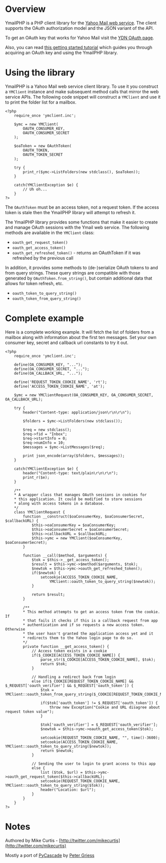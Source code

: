 # Overview

YmailPHP is a PHP client library for the [Yahoo Mail web service](http://developer.yahoo.com/mail/).
The client supports the OAuth authorization model and the JSON variant of the API. 

To get an OAuth key that works for Yahoo Mail visit the [YDN OAuth page](http://developer.yahoo.com/oauth/).

Also, you can read [this getting started tutorial]() which guides you through acquiring an 
OAuth key and using the YmailPHP library. 

# Using the library

YmailPHP is a Yahoo Mail web service client library. To use it you construct a `YMClient` 
instance and make subsequent method calls that mirror the web service APIs. The following
code snippet will construct a `YMClient` and use it to print the folder list for a mailbox.

    <?php
        require_once 'ymclient.inc';

        $ymc = new YMClient(
		    OAUTH_CONSUMER_KEY,
		    OAUTH_CONSUMER_SECRET
		);
		
		$oaToken = new OAuthToken(
			OAUTH_TOKEN,
			OAUTH_TOKEN_SECRET
		);
		
		try {
		    print_r($ymc->ListFolders(new stdclass(), $oaToken));
		} 

		catch(YMClientException $e) {
		    // Uh oh...
		}
    ?> 

The `OAuthToken` must be an access token, not a request token. If the access token is stale
then the YmailPHP library will attempt to refresh it. 

The YmailPHP library provides some functions that make it easier to create and 
manage OAuth sessions with the Ymail web service. The following methods are available 
in the `YMClient` class: 

* `oauth_get_request_token()`
* `oauth_get_access_token()`
* `oauth_get_refreshed_token()` - returns an OAuthToken if it was refreshed by the previous call

In addition, it provides some methods to (de-)serialize OAuth tokens to and
from query strings. These query strings are compatible with those generated by
`OAuthToken.from_string()`, but contain additional data that allows for token refresh, etc.

* `oauth_token_to_query_string()`
* `oauth_token_from_query_string()`

# Complete example

Here is a complete working example. It will fetch the list of folders from a mailbox along 
with information about the first ten messages. Set your own consumer key, secret and callback 
url constants to try it out.

	<?php
	    require_once 'ymclient.inc';

	    define(OA_CONSUMER_KEY, "...");
	    define(OA_CONSUMER_SECRET, "...");
	    define(OA_CALLBACK_URL, "...");

	    define('REQUEST_TOKEN_COOKIE_NAME', 'rt');
	    define('ACCESS_TOKEN_COOKIE_NAME', 'at');
    
	    $ymc = new YMClientRequest(OA_CONSUMER_KEY, OA_CONSUMER_SECRET, OA_CALLBACK_URL);

	    try {
	        header("Content-type: application/json\r\n\r\n");
    
	        $folders = $ymc->ListFolders(new stdclass());

	        $req = new stdclass();
	        $req->fid = "Inbox";
	        $req->startInfo = 0;
	        $req->numInfo = 10;
	        $messages = $ymc->ListMessages($req);
    
	        print json_encode(array($folders, $messages));
	    } 

	    catch(YMClientException $e) {
	        header("Content-type: text/plain\r\n\r\n");
	        print_r($e);
	    }

	    /**
	    * A wrapper class that manages OAuth sessions in cookies for 
	    * this application. It could be modified to store sessions 
	    * along with access tokens in a database.
	    */
	    class YMClientRequest {
	        function __construct($oaConsumerKey, $oaConsumerSecret, $callbackURL) {
	            $this->oaConsumerKey = $oaConsumerKey;
	            $this->oaConsumerSecret = $oaConsumerSecret;
	            $this->callbackURL = $callbackURL;
	            $this->ymc = new YMClient($oaConsumerKey, $oaConsumerSecret);
	        }
    
	        function __call($method, $arguments) {
	            $tok = $this->__get_access_token();            
	            $result = $this->ymc->$method($arguments, $tok);
	            $newtok = $this->ymc->oauth_get_refreshed_token();
	            if($newtok) {
	                setcookie(ACCESS_TOKEN_COOKIE_NAME, 
	                    YMClient::oauth_token_to_query_string($newtok));
	            }
        
	            return $result;
	        }
    
	        /**
	        * This method attempts to get an access token from the cookie. If 
	        * that fails it checks if this is a callback request from app 
	        * authentication and if so requests a new access token. Otherwise 
	        * the user hasn't granted the application access yet and it 
	        * redirects them to the Yahoo login page to do so. 
	        */
	        private function __get_access_token() {
	            // Access token exists in a cookie
	            if($_COOKIE[ACCESS_TOKEN_COOKIE_NAME]) {
	                parse_str($_COOKIE[ACCESS_TOKEN_COOKIE_NAME], $tok);                
	                return $tok;
	            }

	            // Handling a redirect back from login
	            else if($_COOKIE[REQUEST_TOKEN_COOKIE_NAME] && $_REQUEST['oauth_verifier'] && $_REQUEST['oauth_token']) {
	                $tok = YMClient::oauth_token_from_query_string($_COOKIE[REQUEST_TOKEN_COOKIE_NAME]);

	                if($tok['oauth_token'] != $_REQUEST['oauth_token']) {
	                    throw new Exception("Cookie and URL disagree about request token value");
	                }

	                $tok['oauth_verifier'] = $_REQUEST['oauth_verifier'];                            
	                $newtok = $this->ymc->oauth_get_access_token($tok);

	                setcookie(REQUEST_TOKEN_COOKIE_NAME, "", time()-3600);
	                setcookie(ACCESS_TOKEN_COOKIE_NAME, YMClient::oauth_token_to_query_string($newtok));
	                return $newtok;
	            }

	            // Sending the user to login to grant access to this app
	            else {
	                list ($tok, $url) = $this->ymc->oauth_get_request_token($this->callbackURL);
	                setcookie(REQUEST_TOKEN_COOKIE_NAME, YMClient::oauth_token_to_query_string($tok));
	                header("Location: $url");
	            }
	        }
	    }
	?>

# Notes

Authored by Mike Curtis - [http://twitter.com/mikecurtis](http://twitter.com/mikecurtis)

Mostly a port of [PyCascade](http://github.com/pgriess/PyCascade) by [Peter Griess](http://github.com/pgriess)
